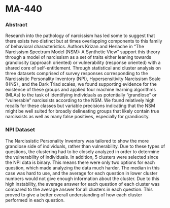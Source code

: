 # MA-440

### Abstract

Research into the pathology of narcissism has led some to suggest that there exists two distinct but at times overlapping components to this family of behavioral characteristics. Authors Krizan and Herlache in “The Narcissism Spectrum Model (NSM): A Synthetic View” support this theory through a model of narcissism as a set of traits either leaning towards grandiosity (approach oriented) or vulnerability (response oriented) with a shared core of self-entitlement. Through statistical and cluster analysis on three datasets comprised of survey responses corresponding to the Narcissistic Personality Inventory (NPI), Hypersensitivity Narcissism Scale (HNS) , and the Dark Triad scales, we found supporting evidence for the existence of these groups and applied four machine learning algorithms (MLAs) to the task of identifying individuals as potentially “grandiose” or “vulnerable” narcissists according to the NSM. We found relatively high recalls for these classes but variable precisions indicating that the NSM might be well suited for broadly delineating groups that likely contain true narcissists as well as many false positives, especially for grandiosity.

### NPI Dataset

The Narcissistic Personality Inventory was tailored to show the more grandiose side of individuals, rather than vulnerability. Due to these types of questions, the clustering had to be closely analyzed in order to determine the vulnerability of individuals. In addition, 5 clusters were selected since the NPI data is binary. This means there were only two options for each question, which made analyzing the data much harder. The median in this case was hard to use, and the average for each question in lower cluster numbers would not give enough information about the cluster. Due to this high instability, the average answer for each question of each cluster was compared to the average answer for all clusters in each question. This proved to give a better overall understanding of how each cluster performed in each question.


